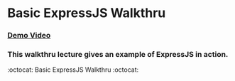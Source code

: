 # Basic ExpressJS Walkthru

### [**Demo Video**](https://gravity.covalence.io/portal/course/2/138)

### This walkthru lecture gives an example of ExpressJS in action.


:octocat:  Basic ExpressJS Walkthru  :octocat:
